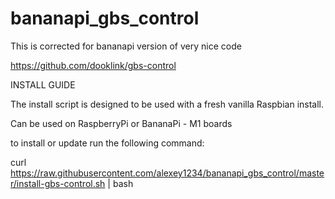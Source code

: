 # bananapi_gbs_control

This is corrected for bananapi version of very nice code

https://github.com/dooklink/gbs-control

INSTALL GUIDE

The install script is designed to be used with a fresh vanilla Raspbian install.

Can be used on RaspberryPi or BananaPi - M1 boards

to install or update run the following command:

curl https://raw.githubusercontent.com/alexey1234/bananapi_gbs_control/master/install-gbs-control.sh | bash
